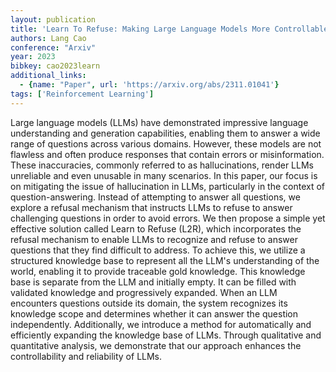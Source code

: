 ```yaml
---
layout: publication
title: 'Learn To Refuse: Making Large Language Models More Controllable And Reliable Through Knowledge Scope Limitation And Refusal Mechanism'
authors: Lang Cao
conference: "Arxiv"
year: 2023
bibkey: cao2023learn
additional_links:
  - {name: "Paper", url: 'https://arxiv.org/abs/2311.01041'}
tags: ['Reinforcement Learning']
---
```

Large language models (LLMs) have demonstrated impressive language
understanding and generation capabilities, enabling them to answer a wide range
of questions across various domains. However, these models are not flawless and
often produce responses that contain errors or misinformation. These
inaccuracies, commonly referred to as hallucinations, render LLMs unreliable
and even unusable in many scenarios. In this paper, our focus is on mitigating
the issue of hallucination in LLMs, particularly in the context of
question-answering. Instead of attempting to answer all questions, we explore a
refusal mechanism that instructs LLMs to refuse to answer challenging questions
in order to avoid errors. We then propose a simple yet effective solution
called Learn to Refuse (L2R), which incorporates the refusal mechanism to
enable LLMs to recognize and refuse to answer questions that they find
difficult to address. To achieve this, we utilize a structured knowledge base
to represent all the LLM's understanding of the world, enabling it to provide
traceable gold knowledge. This knowledge base is separate from the LLM and
initially empty. It can be filled with validated knowledge and progressively
expanded. When an LLM encounters questions outside its domain, the system
recognizes its knowledge scope and determines whether it can answer the
question independently. Additionally, we introduce a method for automatically
and efficiently expanding the knowledge base of LLMs. Through qualitative and
quantitative analysis, we demonstrate that our approach enhances the
controllability and reliability of LLMs.
